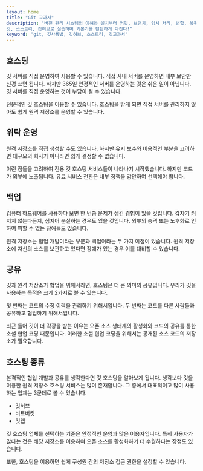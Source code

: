 ```yaml
---
layout: home
title: "Git 교과서"
description: "버전 관리 시스템의 이해와 설치부터 커밋, 브랜치, 임시 처리, 병합, 복귀, 서브모듈, 태그까지
깃, 소스트리, 깃허브로 실습하며 기본기를 탄탄하게 다진다!"
keyword: "git, 깃사용법, 깃허브, 소스트리, 깃교과서"
---
```

## 호스팅
깃 서버를 직접 운영하여 사용할 수 있습니다. 직접 사내 서버를 운영하면 내부 보안만 신경 쓰면 됩니다. 하지만 365일 안정적인 서버를 운영하는 것은 쉬운 일이 아닙니다. 깃 서버를 직접 운영하는 것이 부담이 될 수 있습니다.  

전문적인 깃 호스팅을 이용할 수 있습니다. 호스팅을 받게 되면 직접 서버를 관리하지 않아도 쉽게 원격 저장소를 운영할 수 있습니다.  

## 위탁 운영
원격 저장소를 직접 생성할 수도 있습니다. 하지만 유지 보수와 비용적인 부분을 고려하면 대규모의 회사가 아니라면 쉽게 결정할 수 없습니다.  

이런 점들을 고려하여 전용 깃 호스팅 서비스들이 나타나기 시작했습니다. 하지만 코드가 외부에 노출됩니다. 유료 서비스 전환은 내부 정책을 감안하여 선택해야 합니다.  

## 백업
컴퓨터 하드웨어를 사용하다 보면 한 번쯤 문제가 생긴 경험이 있을 것입니다. 갑자기 켜지지 않는다든지, 심지어 분실하는 경우도 있을 것입니다. 외부의 충격 또는 노후화로 인하여 피할 수 없는 장애들도 있습니다.  

원격 저장소는 협업 개발이라는 부분과 백업이라는 두 가지 이점이 있습니다. 원격 저장소에 자신의 소스를 보관하고 있다면 장애가 있는 경우 이를 대비할 수 있습니다.  

## 공유
깃과 원격 저장소가 협업을 위해서라면, 호스팅은 더 큰 의미의 공유입니다. 우리가 깃을 사용하는 목적은 크게 2가지로 볼 수 있습니다.  

첫 번째는 코드의 수정 이력을 관리하기 위해서입니다. 두 번째는 코드를 다른 사람들과 공유하고 협업하기 위해서입니다.  

최근 들어 깃이 더 각광을 받는 이유는 오픈 소스 생태계의 활성화와 코드의 공유를 통한 소셜 협업 코딩 때문입니다. 이러한 소셜 협업 코딩을 위해서는 공개된 소스 코드의 저장소가 필요합니다.  

## 호스팅 종류
본격적인 협업 개발과 공유를 생각한다면 깃 호스팅을 알아보게 됩니다. 생각보다 깃을 이용한 원격 저장소 호스팅 서비스는 많이 존재합니다. 그 중에서 대표적이고 많이 사용하는 업체는 3군데로 볼 수 있습니다.  

* 깃허브
* 비트버킷
* 깃랩

깃 호스팅 업체를 선택하는 기준은 안정적인 운영과 많은 이용자입니다. 특히 사용자가 많다는 것은 해당 저장소를 이용하여 오픈 소스를 활성화하기 더 수월하다는 장점도 있습니다.  

또한, 호스팅을 이용하면 쉽게 구성원 간의 저장소 접근 권한을 설정할 수 있습니다.  
